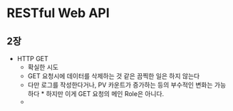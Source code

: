 # RESTful Web API

## 2장

* HTTP GET
  * 확실한 시도
  * GET 요청시에 데이터를 삭제하는 것 같은 끔찍한 일은 하지 않는다
  * 다만 로그를 작성한다거나, PV 카운트가 증가하는 등의 부수적인 변화는 가능하다
        * 하지만 이게 GET 요청의 메인 Role은 아니다.
  * 